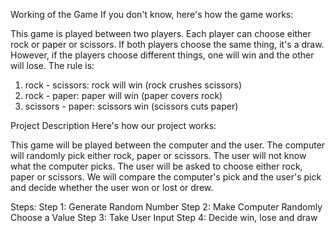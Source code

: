 Working of the Game
If you don't know, here's how the game works:

This game is played between two players.
Each player can choose either rock or paper or scissors.
If both players choose the same thing, it's a draw.
However, if the players choose different things, one will win and the other will lose. The rule is:

1. rock - scissors: rock will win (rock crushes scissors)
2. rock - paper: paper will win (paper covers rock)
3. scissors - paper: scissors win (scissors cuts paper)

Project Description
Here's how our project works:

This game will be played between the computer and the user.
The computer will randomly pick either rock, paper or scissors. The user will not know what the computer picks.
The user will be asked to choose either rock, paper or scissors.
We will compare the computer's pick and the user's pick and decide whether the user won or lost or drew.


Steps:
Step 1: Generate Random Number
Step 2: Make Computer Randomly Choose a Value
Step 3: Take User Input
Step 4: Decide win, lose and draw

